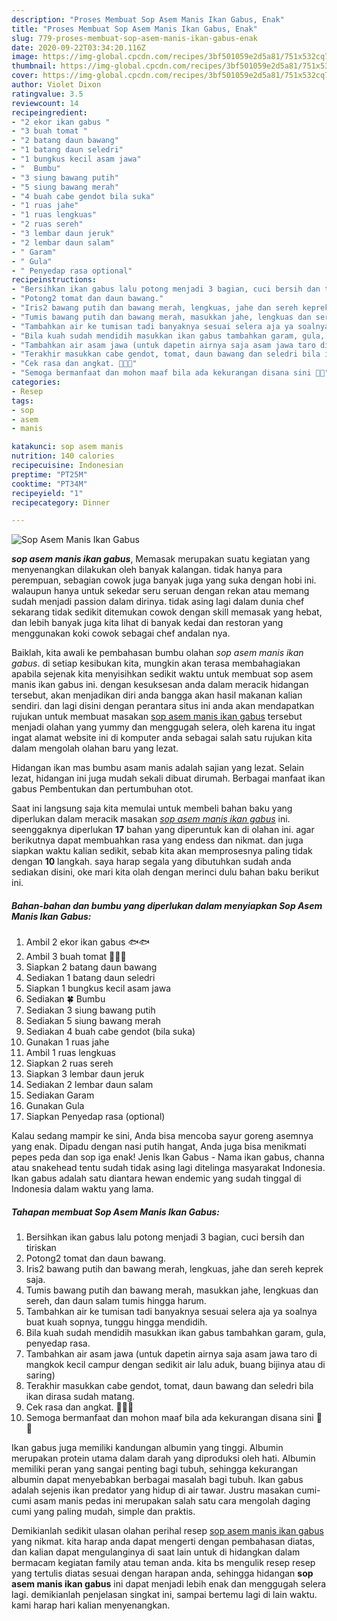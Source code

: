 ```yaml
---
description: "Proses Membuat Sop Asem Manis Ikan Gabus, Enak"
title: "Proses Membuat Sop Asem Manis Ikan Gabus, Enak"
slug: 779-proses-membuat-sop-asem-manis-ikan-gabus-enak
date: 2020-09-22T03:34:20.116Z
image: https://img-global.cpcdn.com/recipes/3bf501059e2d5a81/751x532cq70/sop-asem-manis-ikan-gabus-foto-resep-utama.jpg
thumbnail: https://img-global.cpcdn.com/recipes/3bf501059e2d5a81/751x532cq70/sop-asem-manis-ikan-gabus-foto-resep-utama.jpg
cover: https://img-global.cpcdn.com/recipes/3bf501059e2d5a81/751x532cq70/sop-asem-manis-ikan-gabus-foto-resep-utama.jpg
author: Violet Dixon
ratingvalue: 3.5
reviewcount: 14
recipeingredient:
- "2 ekor ikan gabus "
- "3 buah tomat "
- "2 batang daun bawang"
- "1 batang daun seledri"
- "1 bungkus kecil asam jawa"
- "  Bumbu"
- "3 siung bawang putih"
- "5 siung bawang merah"
- "4 buah cabe gendot bila suka"
- "1 ruas jahe"
- "1 ruas lengkuas"
- "2 ruas sereh"
- "3 lembar daun jeruk"
- "2 lembar daun salam"
- " Garam"
- " Gula"
- " Penyedap rasa optional"
recipeinstructions:
- "Bersihkan ikan gabus lalu potong menjadi 3 bagian, cuci bersih dan tiriskan"
- "Potong2 tomat dan daun bawang."
- "Iris2 bawang putih dan bawang merah, lengkuas, jahe dan sereh keprek saja."
- "Tumis bawang putih dan bawang merah, masukkan jahe, lengkuas dan sereh, dan daun salam tumis hingga harum."
- "Tambahkan air ke tumisan tadi banyaknya sesuai selera aja ya soalnya buat kuah sopnya, tunggu hingga mendidih."
- "Bila kuah sudah mendidih masukkan ikan gabus tambahkan garam, gula, penyedap rasa."
- "Tambahkan air asam jawa (untuk dapetin airnya saja asam jawa taro di mangkok kecil campur dengan sedikit air lalu aduk, buang bijinya atau di saring)"
- "Terakhir masukkan cabe gendot, tomat, daun bawang dan seledri bila ikan dirasa sudah matang."
- "Cek rasa dan angkat. 🍜👏👏"
- "Semoga bermanfaat dan mohon maaf bila ada kekurangan disana sini 🙏😘"
categories:
- Resep
tags:
- sop
- asem
- manis

katakunci: sop asem manis 
nutrition: 140 calories
recipecuisine: Indonesian
preptime: "PT25M"
cooktime: "PT34M"
recipeyield: "1"
recipecategory: Dinner

---
```



![Sop Asem Manis Ikan Gabus](https://img-global.cpcdn.com/recipes/3bf501059e2d5a81/751x532cq70/sop-asem-manis-ikan-gabus-foto-resep-utama.jpg)

<b><i>sop asem manis ikan gabus</i></b>, Memasak merupakan suatu kegiatan yang menyenangkan dilakukan oleh banyak kalangan. tidak hanya para perempuan, sebagian cowok juga banyak juga yang suka dengan hobi ini. walaupun hanya untuk sekedar seru seruan dengan rekan atau memang sudah menjadi passion dalam dirinya. tidak asing lagi dalam dunia chef sekarang tidak sedikit ditemukan cowok dengan skill memasak yang hebat, dan lebih banyak juga kita lihat di banyak kedai dan restoran yang menggunakan koki cowok sebagai chef andalan nya.

Baiklah, kita awali ke pembahasan bumbu olahan <i>sop asem manis ikan gabus</i>. di setiap kesibukan kita, mungkin akan terasa membahagiakan apabila sejenak kita menyisihkan sedikit waktu untuk membuat sop asem manis ikan gabus ini. dengan kesuksesan anda dalam meracik hidangan tersebut, akan menjadikan diri anda bangga akan hasil makanan kalian sendiri. dan lagi disini dengan perantara situs ini anda akan mendapatkan rujukan untuk membuat masakan <u>sop asem manis ikan gabus</u> tersebut menjadi olahan yang yummy dan menggugah selera, oleh karena itu ingat ingat alamat website ini di komputer anda sebagai salah satu rujukan kita dalam mengolah olahan baru yang lezat.

Hidangan ikan mas bumbu asam manis adalah sajian yang lezat. Selain lezat, hidangan ini juga mudah sekali dibuat dirumah. Berbagai manfaat ikan gabus Pembentukan dan pertumbuhan otot.


Saat ini langsung saja kita memulai untuk membeli bahan baku yang diperlukan dalam meracik masakan <u><i>sop asem manis ikan gabus</i></u> ini. seenggaknya diperlukan <b>17</b> bahan yang diperuntuk kan di olahan ini. agar berikutnya dapat membuahkan rasa yang endess dan nikmat. dan juga siapkan waktu kalian sedikit, sebab kita akan memprosesnya paling tidak dengan <b>10</b> langkah. saya harap segala yang dibutuhkan sudah anda sediakan disini, oke mari kita olah dengan merinci dulu bahan baku berikut ini.

<!--inarticleads1-->

##### Bahan-bahan dan bumbu yang diperlukan dalam menyiapkan Sop Asem Manis Ikan Gabus:

1. Ambil 2 ekor ikan gabus 🐟🐟
1. Ambil 3 buah tomat 🍅🍅🍅
1. Siapkan 2 batang daun bawang
1. Sediakan 1 batang daun seledri
1. Siapkan 1 bungkus kecil asam jawa
1. Sediakan  🍀 Bumbu
1. Sediakan 3 siung bawang putih
1. Sediakan 5 siung bawang merah
1. Sediakan 4 buah cabe gendot (bila suka)
1. Gunakan 1 ruas jahe
1. Ambil 1 ruas lengkuas
1. Siapkan 2 ruas sereh
1. Siapkan 3 lembar daun jeruk
1. Sediakan 2 lembar daun salam
1. Sediakan  Garam
1. Gunakan  Gula
1. Siapkan  Penyedap rasa (optional)


Kalau sedang mampir ke sini, Anda bisa mencoba sayur goreng asemnya yang enak. Dipadu dengan nasi putih hangat, Anda juga bisa menikmati pepes peda dan sop iga enak! Jenis Ikan Gabus - Nama ikan gabus, channa atau snakehead tentu sudah tidak asing lagi ditelinga masyarakat Indonesia. Ikan gabus adalah satu diantara hewan endemic yang sudah tinggal di Indonesia dalam waktu yang lama. 

<!--inarticleads2-->

##### Tahapan membuat Sop Asem Manis Ikan Gabus:

1. Bersihkan ikan gabus lalu potong menjadi 3 bagian, cuci bersih dan tiriskan
1. Potong2 tomat dan daun bawang.
1. Iris2 bawang putih dan bawang merah, lengkuas, jahe dan sereh keprek saja.
1. Tumis bawang putih dan bawang merah, masukkan jahe, lengkuas dan sereh, dan daun salam tumis hingga harum.
1. Tambahkan air ke tumisan tadi banyaknya sesuai selera aja ya soalnya buat kuah sopnya, tunggu hingga mendidih.
1. Bila kuah sudah mendidih masukkan ikan gabus tambahkan garam, gula, penyedap rasa.
1. Tambahkan air asam jawa (untuk dapetin airnya saja asam jawa taro di mangkok kecil campur dengan sedikit air lalu aduk, buang bijinya atau di saring)
1. Terakhir masukkan cabe gendot, tomat, daun bawang dan seledri bila ikan dirasa sudah matang.
1. Cek rasa dan angkat. 🍜👏👏
1. Semoga bermanfaat dan mohon maaf bila ada kekurangan disana sini 🙏😘


Ikan gabus juga memiliki kandungan albumin yang tinggi. Albumin merupakan protein utama dalam darah yang diproduksi oleh hati. Albumin memiliki peran yang sangai penting bagi tubuh, sehingga kekurangan albumin dapat menyebabkan berbagai masalah bagi tubuh. Ikan gabus adalah sejenis ikan predator yang hidup di air tawar. Justru masakan cumi-cumi asam manis pedas ini merupakan salah satu cara mengolah daging cumi yang paling mudah, simple dan praktis. 

Demikianlah sedikit ulasan olahan perihal resep <u>sop asem manis ikan gabus</u> yang nikmat. kita harap anda dapat mengerti dengan pembahasan diatas, dan kalian dapat mengulanginya di saat lain untuk di hidangkan dalam bermacam kegiatan family atau teman anda. kita bs mengulik resep resep yang tertulis diatas sesuai dengan harapan anda, sehingga hidangan <b>sop asem manis ikan gabus</b> ini dapat menjadi lebih enak dan menggugah selera lagi. demikianlah penjelasan singkat ini, sampai bertemu lagi di lain waktu. kami harap hari kalian menyenangkan.

